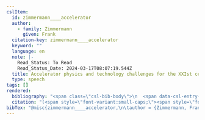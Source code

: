 ```yaml
---
cslItem:
  id: zimmermann____accelerator
  author:
    - family: Zimmermann
      given: Frank
  citation-key: zimmermann____accelerator
  keyword: ""
  language: en
  note: |-
    Read_Status: To Read
    Read_Status_Date: 2024-03-17T08:07:19.544Z
  title: Accelerator physics and technology challenges for the XXIst century
  type: speech
tags: []
rendered:
  bibliography: "<span class=\"csl-bib-body\">\n  <span data-csl-entry-id=\"zimmermann____accelerator\" class=\"csl-entry\"><span class='author-bib'>Zimmermann</span>. <span class='date-bib'>(o.\_J.)</span>. <span class='title'><i><b><span style=\"font-style:normal;\">Accelerator physics and technology challenges for the XXIst century</span></b></i></span>.</span>\n</span>"
  citation: "(<span style=\"font-variant:small-caps;\"><span style=\"font-variant:small-caps;\">Zimmermann</span></span>, o.\_J.)"
bibTex: "@misc{zimmermann____accelerator,\n\tauthor = {Zimmermann, Frank},\n\tnote = {Read\\textunderscore{}Status: To Read\nRead\\textunderscore{}Status\\textunderscore{}Date: 2024-03-17T08:07:19.544Z},\n\ttitle = {Accelerator physics and technology challenges for the {XXIst} century},\n}\n\n"
---
```

